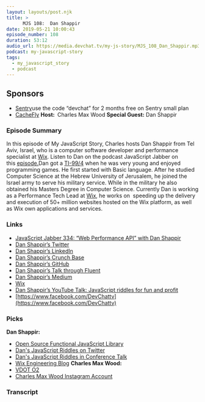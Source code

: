 ```yaml
---
layout: layouts/post.njk
title: >
      MJS 108:  Dan Shappir
date: 2019-05-21 10:00:43
episode_number: 108
duration: 53:12
audio_url: https://media.devchat.tv/my-js-story/MJS_108_Dan_Shappir.mp3
podcast: my-javascript-story
tags: 
  - my_javascript_story
  - podcast
---
```


## **Sponsors**

- [Sentry](https://sentry.io/)use the code “devchat” for 2 months free on Sentry small plan
- [CacheFly](https://www.cachefly.com/)
**Host:&nbsp;** Charles Max Wood **Special Guest:** Dan Shappir
### **Episode Summary**
In this episode of My JavaScript Story, Charles hosts Dan Shappir from Tel Aviv, Israel, who is a computer software developer and performance specialist at [Wix](https://www.wix.com/). Listen to Dan on the podcast JavaScript Jabber on this&nbsp;<u><a href="https://devchat.tv/js-jabber/jsj-334-web-performance-api-with-dan-shappir/">episode.</a></u>Dan got a [TI-99/4](https://oldcomputers.net/ti994.html) when he was very young and enjoyed programming games. He first started with Basic language. After he studied Computer Science at the Hebrew University of Jerusalem, he joined the Israel army to serve his military service. While in the military he also obtained his Masters Degree in Computer Science. Currently Dan is working as a Performance Tech Lead at [Wix](https://www.wix.com/), he works on &nbsp;speeding up the delivery and execution of 50+ million websites hosted on the Wix platform, as well as Wix own applications and services.
### **Links**

- <u><a href="https://devchat.tv/js-jabber/jsj-334-web-performance-api-with-dan-shappir/">JavaScript Jabber 334: “Web Performance API” with Dan Shappir</a></u>
- [Dan Shappir’s Twitter](https://twitter.com/DanShappir?ref_src=twsrc%255Egoogle%257Ctwcamp%255Eserp%257Ctwgr%255Eauthor)
- [Dan Shappir’s LinkedIn](https://il.linkedin.com/in/dshappir)
- [Dan Shappir’s Crunch Base](https://www.crunchbase.com/person/dan-shappir)
- [Dan Shappir’s GitHub](https://github.com/DanShappir)
- [Dan Shappir’s Talk through Fluent](https://conferences.oreilly.com/fluent/fl-ca/public/schedule/speaker/221820)
- [Dan Shappir’s Medium](https://medium.com/@DanShappir)
- [Wix](https://www.wix.com/)
- [Dan Shappir’s YouTube Talk: JavaScript riddles for fun and profit](https://youtu.be/D-juPGb7EKY)
- [https://www.facebook.com/DevChattv](https://www.facebook.com/DevChattv)

### **Picks**
 **Dan Shappir:**
- [Open Source Functional JavaScript Library](https://w3future.com/html/beyondJS/)
- [Dan's JavaScript Riddles on Twitter](https://twitter.com/search?q=javascriptriddle)
- [Dan's JavaScript Riddles in Conference Talk](https://www.youtube.com/watch?v=TAb0lpw7zy4)
- [Wix Engineering Blog](https://www.wix.engineering/)
**Charles Max Wood:**
- [VDOT O2](https://vdoto2.com/)
- [Charles Max Wood Instagram Account](https://www.instagram.com/charlesmaxwood/)


### Transcript


